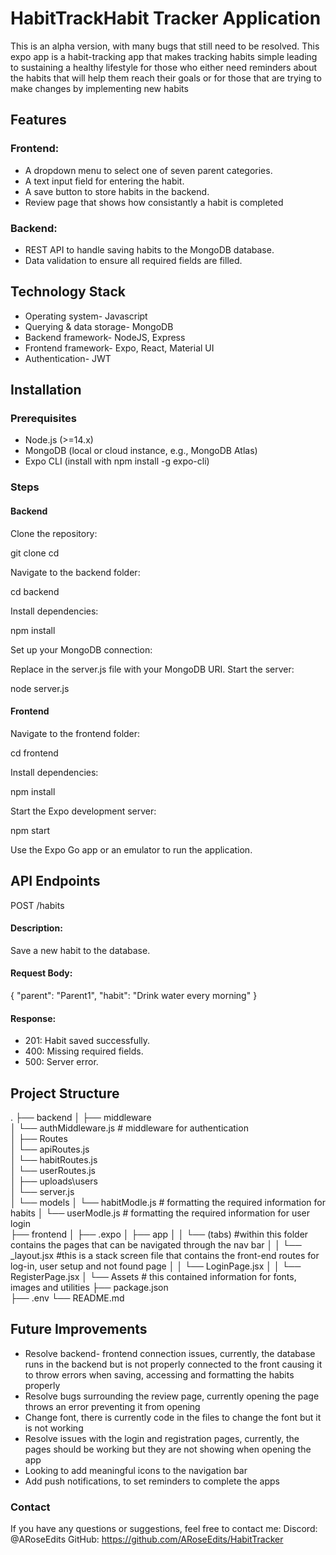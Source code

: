 # HabitTrackHabit Tracker Application
This is an alpha version, with many bugs that still need to be resolved.  This expo app is a habit-tracking app that makes tracking habits simple leading to sustaining a healthy lifestyle for those who either need reminders about the habits that will help them reach their goals or for those that are trying to make changes by implementing new habits 

## Features
### Frontend:

- A dropdown menu to select one of seven parent categories.
- A text input field for entering the habit.
- A save button to store habits in the backend.
- Review page that shows how consistantly a habit is completed

### Backend:

- REST API to handle saving habits to the MongoDB database.
- Data validation to ensure all required fields are filled.

## Technology Stack
- Operating system- Javascript
- Querying & data storage- MongoDB
- Backend framework- NodeJS, Express 
- Frontend framework- Expo, React, Material UI 
- Authentication- JWT

## Installation
### Prerequisites
- Node.js (>=14.x)
- MongoDB (local or cloud instance, e.g., MongoDB Atlas)
- Expo CLI (install with npm install -g expo-cli)

### Steps
#### Backend
Clone the repository:

 git clone <repository-url>
cd <repository-directory>


Navigate to the backend folder:

 cd backend


Install dependencies:

 npm install


Set up your MongoDB connection:


Replace <your-mongodb-connection-string> in the server.js file with your MongoDB URI.
Start the server:

 node server.js


#### Frontend
Navigate to the frontend folder:

 cd frontend


Install dependencies:

 npm install


Start the Expo development server:

 npm start


Use the Expo Go app or an emulator to run the application.



## API Endpoints
POST /habits
#### Description:
 Save a new habit to the database.
#### Request Body:
 {
  "parent": "Parent1",
  "habit": "Drink water every morning"
}
#### Response:
- 201: Habit saved successfully.
- 400: Missing required fields.
- 500: Server error.

## Project Structure
.
├── backend
│   ├── middleware  
│       └── authMiddleware.js     # middleware for authentication   
│   ├── Routes    
│       └── apiRoutes.js      
│       └── habitRoutes.js     
│       └── userRoutes.js       
│   ├── uploads\users    
│       └── server.js     
│   └── models
│       └── habitModle.js      #  formatting the required information for habits
│       └── userModle.js      # formatting the required information for user login   
├── frontend
│   ├── .expo
│   ├── app
│   │   └── (tabs) #within this folder contains the pages that can be navigated through the nav bar
│   │   └── _layout.jsx  #this is a stack screen file that contains the front-end routes for log-in, user setup and not found page 
│   │   └── LoginPage.jsx
│   │   └── RegisterPage.jsx
│   └── Assets # this contained information for fonts, images and utilities
├── package.json  
├── .env
└── README.md


## Future Improvements
- Resolve backend- frontend connection issues, currently, the database runs in the backend but is not properly connected to the front causing it to throw errors when saving, accessing and formatting the habits properly
- Resolve bugs surrounding the review page, currently opening the page throws an error preventing it from opening 
- Change font, there is currently code in the files to change the font but it is not working
- Resolve issues with the login and registration pages, currently, the pages should be working but they are not showing when opening the app
- Looking to add meaningful icons to the navigation bar 
- Add push notifications, to set reminders to complete the apps 

### Contact
If you have any questions or suggestions, feel free to contact me:
Discord: @ARoseEdits
GitHub: https://github.com/ARoseEdits/HabitTracker

